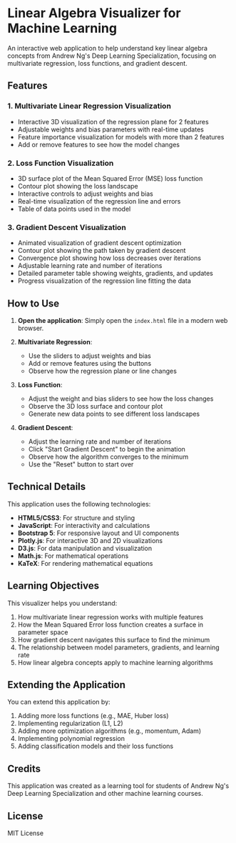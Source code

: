 # Linear Algebra Visualizer for Machine Learning

An interactive web application to help understand key linear algebra concepts from Andrew Ng's Deep Learning Specialization, focusing on multivariate regression, loss functions, and gradient descent.

## Features

### 1. Multivariate Linear Regression Visualization

- Interactive 3D visualization of the regression plane for 2 features
- Adjustable weights and bias parameters with real-time updates
- Feature importance visualization for models with more than 2 features
- Add or remove features to see how the model changes

### 2. Loss Function Visualization

- 3D surface plot of the Mean Squared Error (MSE) loss function
- Contour plot showing the loss landscape
- Interactive controls to adjust weights and bias
- Real-time visualization of the regression line and errors
- Table of data points used in the model

### 3. Gradient Descent Visualization

- Animated visualization of gradient descent optimization
- Contour plot showing the path taken by gradient descent
- Convergence plot showing how loss decreases over iterations
- Adjustable learning rate and number of iterations
- Detailed parameter table showing weights, gradients, and updates
- Progress visualization of the regression line fitting the data

## How to Use

1. **Open the application**: Simply open the `index.html` file in a modern web browser.

2. **Multivariate Regression**:
   - Use the sliders to adjust weights and bias
   - Add or remove features using the buttons
   - Observe how the regression plane or line changes

3. **Loss Function**:
   - Adjust the weight and bias sliders to see how the loss changes
   - Observe the 3D loss surface and contour plot
   - Generate new data points to see different loss landscapes

4. **Gradient Descent**:
   - Adjust the learning rate and number of iterations
   - Click "Start Gradient Descent" to begin the animation
   - Observe how the algorithm converges to the minimum
   - Use the "Reset" button to start over

## Technical Details

This application uses the following technologies:

- **HTML5/CSS3**: For structure and styling
- **JavaScript**: For interactivity and calculations
- **Bootstrap 5**: For responsive layout and UI components
- **Plotly.js**: For interactive 3D and 2D visualizations
- **D3.js**: For data manipulation and visualization
- **Math.js**: For mathematical operations
- **KaTeX**: For rendering mathematical equations

## Learning Objectives

This visualizer helps you understand:

1. How multivariate linear regression works with multiple features
2. How the Mean Squared Error loss function creates a surface in parameter space
3. How gradient descent navigates this surface to find the minimum
4. The relationship between model parameters, gradients, and learning rate
5. How linear algebra concepts apply to machine learning algorithms

## Extending the Application

You can extend this application by:

1. Adding more loss functions (e.g., MAE, Huber loss)
2. Implementing regularization (L1, L2)
3. Adding more optimization algorithms (e.g., momentum, Adam)
4. Implementing polynomial regression
5. Adding classification models and their loss functions

## Credits

This application was created as a learning tool for students of Andrew Ng's Deep Learning Specialization and other machine learning courses.

## License

MIT License 